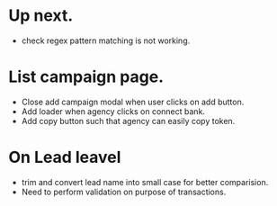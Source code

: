 # Up next.
- check regex pattern matching is not working.
# List campaign page.
- Close add campaign modal when user clicks on add button.
- Add loader when agency clicks on connect bank.
- Add copy button such that agency can easily copy token.
# On Lead leavel
- trim and convert lead name into small case for better comparision.
- Need to perform validation on purpose of transactions.
